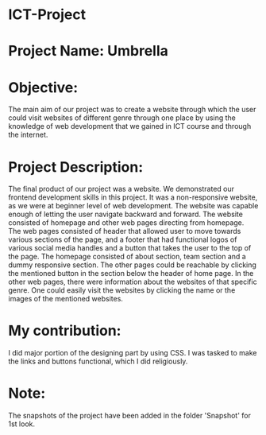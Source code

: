 # ICT-Project
# Project Name: Umbrella
# Objective:
The main aim of our project was to create a website through which the user could visit websites of different genre through one place by using the knowledge of web development that we gained in ICT course and through the internet.
# Project Description:
The final product of our project was a website. We demonstrated our frontend development skills in this project. It was a non-responsive website, as we were at beginner level of web development. The website was capable enough of letting the user navigate backward and forward. The website consisted of homepage and other web pages directing from homepage. The web pages consisted of header that allowed user to move towards various sections of the page, and a footer that had functional logos of various social media handles and a button that takes the user to the top of the page. The homepage consisted of about section, team section and a dummy responsive section. The other pages could be reachable by clicking the mentioned button in the section below the header of home page. In the other web pages, there were information about the websites of that specific genre. One could easily visit  the websites by clicking the name or the images of the mentioned websites.
# My contribution:
I did major portion of the designing part by using CSS. I was tasked to make the links and buttons functional, which I did religiously.
# Note:
The snapshots of the project have been added in the folder 'Snapshot' for 1st look.
